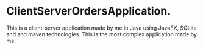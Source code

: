 # ClientServerOrdersApplication.
This is a client-server application made by me in Java using JavaFX, SQLite and and maven technologies. This is the most complex application made by me. 
